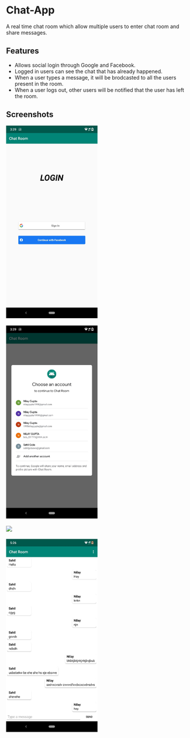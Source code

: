 # Chat-App
A real time chat room which allow multiple users to enter chat room and share messages.

## Features
 - Allows social login through Google and Facebook.
 - Logged in users can see the chat that has already happened.
 - When a user types a message, it will be brodcasted to all the users present in the room.
 - When a user logs out, other users will be notified that the user has left the room.
 
 
## Screenshots

<img src="Images/Login.jpeg" width="250" /> <br/> <br/>
<img src="Images/Google Login.jpeg" width="250" /> <br/> <br/>
<img src="Images/Facebook Login.jpeg" width="250" /> <br/> <br/>
<img src="Images/Messages.jpeg" width="250" /> <br/> <br/>
